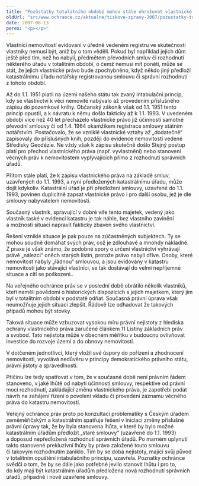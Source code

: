 ```yaml
---
title: "Pozůstatky totalitního období mohou stále ohrožovat vlastnické vztahy"
oldUrl: "src/www.ochrance.cz/aktualne/tiskove-zpravy-2007/pozustatky-totalitniho-obdobi-mohou-stale-ohrozovat-vlastnicke-vztahy"
date: 2007-08-13
perex: "<p></p>"
---
```


<!-- imported from the old website -->

<p class="Normln-web">Vlastníci nemovitostí evidovaní v úředně vedeném registru ve skutečnosti vlastníky nemusí být, aniž by o tom věděli. Pokud byl například jejich dům ještě před tím, než ho nabyli, předmětem převodních smluv či rozhodnutí některého úřadu v totalitním období, o čemž nemusí mít ponětí, může se stát, že jejich vlastnické právo bude zpochybněno, když někdo jiný předloží katastrálnímu úřadu notářsky registrovanou smlouvu či správní rozhodnutí z tohoto období.</p><p class="Normln-web">Až do 1.1. 1951 platil na území našeho státu tak zvaný intabulační princip, kdy se vlastnictví k věci nemovité nabývalo až provedením příslušného zápisu do pozemkové knihy. Občanský zákoník však od 1.1. 1951 tento princip opustil, a k návratu k němu došlo fakticky až k 1.1. 1993. V uvedeném období více než 40 let přecházelo vlastnické právo již účinností samotné převodní smlouvy či od 1.4. 1964 okamžikem registrace smlouvy státním notářstvím. Postačovalo, že se vzniklé vlastnické vztahy až „dodatečně“ zapisovaly do příslušných knih, později do evidence nemovitostí vedené Středisky Geodézie. Ne vždy však k zápisu skutečně došlo Stejný postup platí pro přechod vlastnického práva (např. vyvlastnění) nebo stanovení věcných práv k nemovitostem vyplývajících přímo z rozhodnutí správních úřadů.</p><p class="Normln-web">Přitom stále platí, že k zápisu vlastnického práva na základě smluv, uzavřených do 1.1. 1993, a nyní předložených katastrálnímu úřadu, může dojít kdykoliv. Katastrální úřad je při předložení smlouvy, uzavřené do 1.1. 1993, povinen duplicitně zapsat vlastnické právo i pro další osobu, jež je dle smlouvy nabyvatelem nemovitosti.</p><p class="Normln-web">Současný vlastník, spravující v dobré víře tento majetek, vedený jako vlastník taské v evidenci katastru je tak náhle, bez vlastního zavinění a možnosti situaci napravit fakticky zbaven svého vlastnictví.</p><p class="Normln-web">Řešení vzniklé situace je pak pouze na zúčastněných subjektech. Ty se mohou soudně domáhat svých práv, což je zdlouhavé a mnohdy nákladné. Z praxe je však známo, že podobné spory o určení vlastnictví vyhrávají právě „nálezci“ oněch starých listin, protože právo nabyli dříve. Osoby, které nemovitost nabyly „řádnou“ smlouvou, a jsou evidovány v katastru nemovitostí jako stávající vlastníci, se tak dostávají do velmi nepříjemné situace a cítí se poškozeni..</p><p class="Normln-web">Na veřejného ochránce práv se v poslední době obrátilo několik vlastníků, kteří neměli povědomí o historických dispozicích s jejich majetkem, který jim byl v totalitním období v podstatě odňat. Současná právní úprava však neumožňuje jejich situaci zlepšit. Řádově lze odhadovat že takových případů mohou být stovky.</p><p class="Normln-web">Taková situace může vzbuzovat vysokou míru právní nejistoty z hlediska ochrany vlastnického práva zaručené článkem 11 Listiny základních práv a svobod. Tato nejistota může v obecném měřítku v budoucnu ovlivňovat investice do rozvoje území a do obnovy nemovitostí.</p><p class="Normln-web">V dotčeném jednotlivci, který vložil své úspory do pořízení a zhodnocení nemovitosti, vyvolává nedůvěru v principy demokratického právního státu, právní jistoty a spravedlnosti.</p><p class="Normln-web">Příčinu lze tedy spatřovat v tom, že v současné době není právním řádem stanoveno, v jaké lhůtě od nabytí účinnosti smlouvy, respektive od právní moci rozhodnutí, zakládající změnu vlastnického práva, je zapotřebí podat návrh na zahájení řízení o povolení vkladu či provedení záznamu věcného práva do katastru nemovitostí.</p><p class="Normln-web">Veřejný ochránce práv proto po konzultaci problematiky s Českým úřadem zeměměřičským a katastrálním spatřuje řešení v iniciaci změny příslušné právní úpravy tak, že by byla stanovena lhůta, v které by bylo možné katastrálním úřadům předložit „staré smlouvy“ (uzavřené do 1.1. 1993) a doposud nepředložená rozhodnutí správních úřadů. Po marném uplynutí takto stanovené prekluzivní lhůty by právo založené touto smlouvu či takovým rozhodnutím zaniklo. Tím by se doba nejistoty, mající svůj původ v totalitním opuštění intabulačního principu, uzavřela. Poznatky ochránce svědčí o tom, že by se dále jako potřebné jevilo stanovit lhůtu i pro to, do kdy mají být katastrálním úřadům předložena nová rozhodnutí správních úřadů, případně i nově uzavřené smlouvy.</p>
